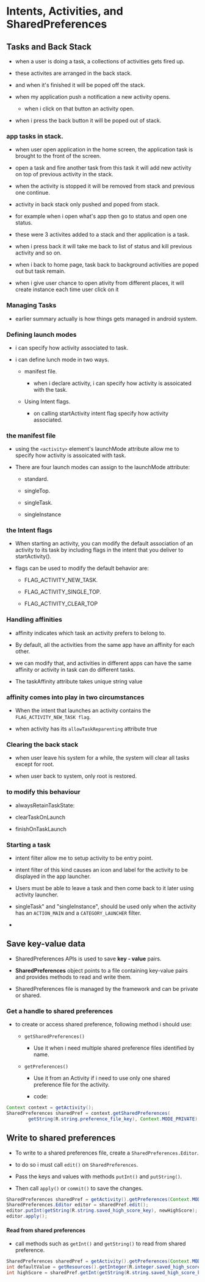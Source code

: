 # Intents, Activities, and SharedPreferences

## Tasks and Back Stack

* when a user is doing a task, a collections of activities gets fired up.

* these activites are arranged in the back stack.

* and when it's finished it will be poped off the stack.

* when my application push a notification a new activity opens.

    * when i click on that button an activity open.

* when i press the back button it will be poped out of stack.

### app tasks in stack.

* when user open application in the home screen, the application task is brought to the front of the screen.

*  open a task and fire another task from this task it will add new activity on top of previous activity in the stack.

* when the activity is stopped it will be removed from stack and previous one continue.

* activity in back stack only pushed and poped from stack.

* for example when i open what's app then go to status and open one status.

* these were 3 activites added to a stack and ther application is a task.

* when i press back it will take me back to list of status and kill previous activity and so on.

* when i back to home page, task back to background activities are poped out but task remain.

* when i give user chance to open ativity from different places, it will create instance each time user click on it

### Managing Tasks

- earlier summary actually is how things gets managed in android system.


### Defining launch modes

- i can specify how activity associated to task.

-  i can define lunch mode in two ways.

   -  manifest file.

      -  when i declare activity, i can specify how activity is assoicated with the task.

   -  Using Intent flags.

        - on calling startActivity intent flag specify how activity associated.

### the manifest file

- using the `<activity>` element's launchMode attribute allow me to specify how activity is assoicated with task.

- There are four launch modes can assign to the launchMode attribute:

  - standard.

  - singleTop.

  - singleTask.

  - singleInstance

### the Intent flags

- When starting an activity, you can modify the default association of an activity to its task by including flags in the intent that you deliver to startActivity().

- flags can be used to modify the default behavior are:  

  - FLAG_ACTIVITY_NEW_TASK.

  - FLAG_ACTIVITY_SINGLE_TOP.

  - FLAG_ACTIVITY_CLEAR_TOP

### Handling affinities

- affinity indicates which task an activity prefers to belong to.

-  By default, all the activities from the same app have an affinity for each other.

-  we can modify that, and activities in different apps can have the same affinity or activity in task can do different tasks.

-  The taskAffinity attribute takes unique string value

### affinity comes into play in two circumstances

- When the intent that launches an activity contains the `FLAG_ACTIVITY_NEW_TASK flag`.

- when activity has its `allowTaskReparenting` attribute true

### Clearing the back stack

- when user leave his system for a while, the system will clear all tasks except for root.

- when user back to system, only root is restored.

### to modify this behaviour

- alwaysRetainTaskState:

- clearTaskOnLaunch

- finishOnTaskLaunch

### Starting a task

- intent filter allow me to setup activity to be entry point.

- intent filter of this kind causes an icon and label for the activity to be displayed in the app launcher.

- Users must be able to leave a task and then come back to it later using activity launcher.

- singleTask" and "singleInstance", should be used only when the activity has an `ACTION_MAIN` and a `CATEGORY_LAUNCHER` filter.
- 

## Save key-value data

- SharedPreferences APIs is used to save **key - value** pairs.

-  **SharedPreferences** object points to a file containing key-value pairs and provides methods to read and write them.

-  SharedPreferences file is managed by the framework and can be private or shared.

### Get a handle to shared preferences

- to create or access shared preference, following method i should use:

  - `getSharedPreferences()`

    - Use it when i need multiple shared preference files identified by name.
    
  - `getPreferences()`

    - Use it from an Activity if i need to use only one shared preference file for the activity.

    - code:

```java
Context context = getActivity();
SharedPreferences sharedPref = context.getSharedPreferences(
        getString(R.string.preference_file_key), Context.MODE_PRIVATE);
```

## Write to shared preferences

- To write to a shared preferences file, create a `SharedPreferences.Editor`.

- to do so i must call `edit()` on `SharedPreferences`.

- Pass the keys and values with methods `putInt()` and `putString()`.

-  Then call `apply()` or `commit()` to save the changes.

```java
SharedPreferences sharedPref = getActivity().getPreferences(Context.MODE_PRIVATE);
SharedPreferences.Editor editor = sharedPref.edit();
editor.putInt(getString(R.string.saved_high_score_key), newHighScore);
editor.apply();
```

#### Read from shared preferences

- call methods such as `getInt()` and `getString()` to read from shared preference.

```java
SharedPreferences sharedPref = getActivity().getPreferences(Context.MODE_PRIVATE);
int defaultValue = getResources().getInteger(R.integer.saved_high_score_default_key);
int highScore = sharedPref.getInt(getString(R.string.saved_high_score_key), defaultValue);
```

